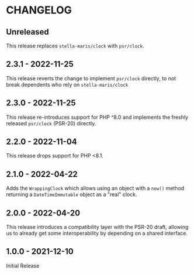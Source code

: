 # CHANGELOG

## Unreleased
This release replaces `stella-maris/clock` with `psr/clock`.

## 2.3.1 - 2022-11-25
This release reverts the change to implement `psr/clock` directly, to not break dependents who rely on `stella-maris/clock`

## 2.3.0 - 2022-11-25
This release re-introduces support for PHP ^8.0 and implements the freshly released `psr/clock` (PSR-20) directly.

## 2.2.0 - 2022-11-04
This release drops support for PHP <8.1.

## 2.1.0 - 2022-04-22
Adds the `WrappingClock` which allows using an object with a `now()` method returning a `DateTimeImmutable` object
as a "real" clock.

## 2.0.0 - 2022-04-20
This release introduces a compatibility layer with the PSR-20 draft, allowing us to already
get some interoperability by depending on a shared interface.

## 1.0.0 - 2021-12-10
Initial Release
